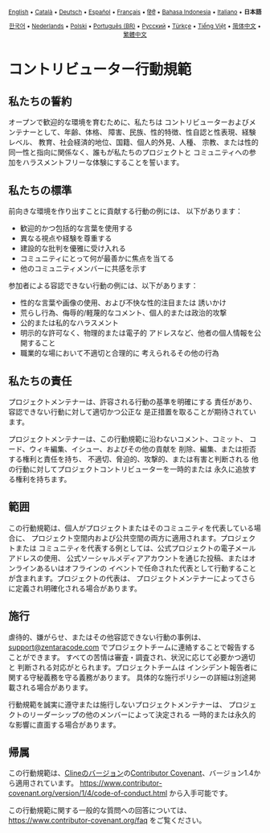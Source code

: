 <div align="center">
<sub>

[English](../../CODE_OF_CONDUCT.md) • [Català](../ca/CODE_OF_CONDUCT.md) • [Deutsch](../de/CODE_OF_CONDUCT.md) • [Español](../es/CODE_OF_CONDUCT.md) • [Français](../fr/CODE_OF_CONDUCT.md) • [हिंदी](../hi/CODE_OF_CONDUCT.md) • [Bahasa Indonesia](../id/CODE_OF_CONDUCT.md) • [Italiano](../it/CODE_OF_CONDUCT.md) • <b>日本語</b>

</sub>
<sub>

[한국어](../ko/CODE_OF_CONDUCT.md) • [Nederlands](../nl/CODE_OF_CONDUCT.md) • [Polski](../pl/CODE_OF_CONDUCT.md) • [Português (BR)](../pt-BR/CODE_OF_CONDUCT.md) • [Русский](../ru/CODE_OF_CONDUCT.md) • [Türkçe](../tr/CODE_OF_CONDUCT.md) • [Tiếng Việt](../vi/CODE_OF_CONDUCT.md) • [简体中文](../zh-CN/CODE_OF_CONDUCT.md) • [繁體中文](../zh-TW/CODE_OF_CONDUCT.md)

</sub>
</div>

# コントリビューター行動規範

## 私たちの誓約

オープンで歓迎的な環境を育むために、私たちは
コントリビューターおよびメンテナーとして、年齢、体格、
障害、民族、性的特徴、性自認と性表現、経験レベル、
教育、社会経済的地位、国籍、個人的外見、人種、
宗教、または性的同一性と指向に関係なく、誰もが私たちのプロジェクトと
コミュニティへの参加をハラスメントフリーな体験にすることを誓います。

## 私たちの標準

前向きな環境を作り出すことに貢献する行動の例には、
以下があります：

- 歓迎的かつ包括的な言葉を使用する
- 異なる視点や経験を尊重する
- 建設的な批判を優雅に受け入れる
- コミュニティにとって何が最善かに焦点を当てる
- 他のコミュニティメンバーに共感を示す

参加者による容認できない行動の例には、以下があります：

- 性的な言葉や画像の使用、および不快な性的注目または
  誘いかけ
- 荒らし行為、侮辱的/軽蔑的なコメント、個人的または政治的攻撃
- 公的または私的なハラスメント
- 明示的な許可なく、物理的または電子的
  アドレスなど、他者の個人情報を公開すること
- 職業的な場において不適切と合理的に
  考えられるその他の行為

## 私たちの責任

プロジェクトメンテナーは、許容される行動の基準を明確にする
責任があり、容認できない行動に対して適切かつ公正な
是正措置を取ることが期待されています。

プロジェクトメンテナーは、この行動規範に沿わないコメント、コミット、
コード、ウィキ編集、イシュー、およびその他の貢献を
削除、編集、または拒否する権利と責任を持ち、
不適切、脅迫的、攻撃的、または有害と判断される
他の行動に対してプロジェクトコントリビューターを一時的または
永久に追放する権利を持ちます。

## 範囲

この行動規範は、個人がプロジェクトまたはそのコミュニティを代表している場合に、
プロジェクト空間内および公共空間の両方に適用されます。プロジェクトまたは
コミュニティを代表する例としては、公式プロジェクトの電子メールアドレスの使用、
公式ソーシャルメディアアカウントを通じた投稿、またはオンラインあるいはオフラインの
イベントで任命された代表として行動することが含まれます。プロジェクトの代表は、
プロジェクトメンテナーによってさらに定義され明確化される場合があります。

## 施行

虐待的、嫌がらせ、またはその他容認できない行動の事例は、
support@zentaracode.com でプロジェクトチームに連絡することで報告することができます。
すべての苦情は審査・調査され、状況に応じて必要かつ適切と
判断される対応がとられます。プロジェクトチームは
インシデント報告者に関する守秘義務を守る義務があります。
具体的な施行ポリシーの詳細は別途掲載される場合があります。

行動規範を誠実に遵守または施行しないプロジェクトメンテナーは、
プロジェクトのリーダーシップの他のメンバーによって決定される
一時的または永久的な影響に直面する場合があります。

## 帰属

この行動規範は、[Clineのバージョン][cline_coc]の[Contributor Covenant][homepage]、バージョン1.4から適用されています。
https://www.contributor-covenant.org/version/1/4/code-of-conduct.html から入手可能です。

[cline_coc]: https://github.com/cline/cline/blob/main/CODE_OF_CONDUCT.md
[homepage]: https://www.contributor-covenant.org

この行動規範に関する一般的な質問への回答については、
https://www.contributor-covenant.org/faq をご覧ください。

